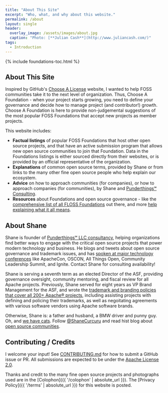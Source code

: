 ```yaml
---
title: "About This Site"
excerpt: "Who, what, and why about this website."
permalink: /about
layout: single
header:
  overlay_image: /assets/images/about.jpg
  caption: "Photo: [**Julian Cash**](http://www.juliancash.com/)"
tags:
  - Introduction
---
```


{% include foundations-toc.html %}

## About This Site

Inspired by GitHub's [Choose A License](https://choosealicense.com/) website, I wanted to help FOSS communities take it to the next level of organization.  Thus, Choose A Foundation - when your project starts growing, you need to define your governance and decide how to manage project (and contributor!) growth.  Choose A Foundation is here to provide non-judgemental suggestions of the most popular FOSS Foundations that accept new projects as member projects.

This website includes:

- **Factual listings** of popular FOSS Foundations that host other open source projects, and that have an active submission program that allows new open source communities to join that Foundation.  Data in the Foundations listings is either sourced directly from their websites, or is provided by an official representative of the organization.
- **Explanations** of common open source terms, provided by Shane or from links to the many other fine open source people who help explain our ecosystem.
- **Advice** on how to approach communities (for companies), or how to approach companies (for communities), by Shane and [Punderthings℠ Consulting](http://punderthings.com/).
- **Resources** about Foundations and open source governance - like the [comprehensive list of all FLOSS Foundations](https://flossfoundations.org/) out there, and more [help explaining what it all means](/help).

## About Shane

Shane is founder of [Punderthings℠ LLC consultancy](http://punderthings.com/), helping organizations find better ways to engage with the critical open source projects that power modern technology and business.  He blogs and tweets about open source governance and trademark issues, and has [spoken at major technology conferences](http://ShaneSlides.com/) like ApacheCon, OSCON, All Things Open, Community Leadership Summit, and Ignite.  Contact Shane for consulting availability!

Shane is serving a seventh term as an elected Director of the ASF, providing governance oversight, community mentoring, and fiscal review for all Apache projects.  Previously, Shane served for eight years as VP Brand Management for the ASF, and wrote the [trademark and branding policies that cover all 200+ Apache® projects](https://www.apache.org/foundation/marks/resources), including assisting projects with defining and policing their trademarks, as well as negoitating agreements with various software vendors using Apache software brands.

Otherwise, Shane is: a father and husband, a BMW driver and punny guy. Oh, and [we have cats](https://www.instagram.com/shanecurcuru/). Follow [@ShaneCurcuru](https://twitter.com/shanecurcuru) and read hist blog about [open source communities](http://CommunityOverCode.com).

## Contributing / Credits

I welcome your input!  See [CONTRIBUTING.md](https://github.com/ShaneCurcuru/chooseafoundation/blob/master/CONTRIBUTING.md) for how to submit a GitHub issue or PR.  All submissions are expected to be under the [Apache License 2.0](https://www.apache.org/licenses/LICENSE-2.0.html).

Thanks and credit to the many fine open source projects and photographs used are in the [Colophon]({{ '/colophon' | absolute_url }}).  The [Privacy Policy]({{ '/terms' | absolute_url }}) for this website is posted.

